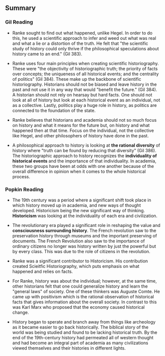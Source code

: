 ## Summary ##

### Gil Reading

- Ranke sought to find out what happened, unlike Hegel. In order to do this, he used a scientific approach to infer and weed out what was real and what a lie or a distortion of the truth. He felt that "the scientific study of history could only thrive if the philosophical speculations about history came to an end." (Gil 383). 

 
- Ranke uses four main principles when creating scientific historiography. These were "the objectivity of historiographic truth; the priority of facts over concepts; the uniqueness of all historical events; and the centrality of politics" (Gil 384).  These make up the backbone of scientific historiography. Historians should not be biased and leave history in the past and not use it in any way that would "benefit the future." (Gil 384). A historian should not rely on hearsay but hard facts. One should not look at all of history but look at each historical event as an individual, not as a collective. Lastly, politics play a huge role in history, as politics are connected to the foundation of the state. 


- Ranke believes that historians and academia should not so much focus on history and what it means for the future but, on history and what happened then at that time. Focus on the individual, not the collective like Hegel, and other philosophers of history have done in the past.

- A philosophical approach to history is looking at __the rational diversity__ of history where "truth can be found by reducing that diversity" (Gil 386). The historiographic approach to history recognizes the __individuality of historical events__ and the importance of that individuality. In academia, these two groups have been at odds with one another because of the overall difference in opinion when it comes to the whole historical process. 

### Popkin Reading

- The 19th century was a period where a significant shift took place in which history moved up in academia, and new ways of thought developed. Historicism being the new significant way of thinking. __Historicism__ was looking at the individuality of each era and civilization. 

- The revolutionary era played a significant role in reshaping the value and __consciousness surrounding history__. The French revolution saw to the preservation history through museums and the important preserving of documents. The French Revolution also saw to the importance of ordinary citizens no longer was history written by just the powerful but by every class. This was due to the role of citizens in the revolution. 

- Ranke was a significant contributor to Historicism. His contribution created Scieitfic Historiography, which puts emphasis on what happened and relies on facts. 

- For Ranke, history was about the individual; however, at the same time, other historians felt that one could generalize history and learn the "general laws" of society. One of these thinkers was Auguste Comte. He came up with positivism which is the rational observation of historical facts that gives information about the overall society. In contrast to this was Karl Marx who proposed that the economy caused historical change. 

- History began to sperate and branch away from things like archeology as it became easier to go back historically. The biblical story of the world was being studied and found to be lacking historical truth. By the end of the 19th-century history had permeated all of western thought and had become an integral part of academia as many civilizations viewed themselves and their histories in different lights. 
	
